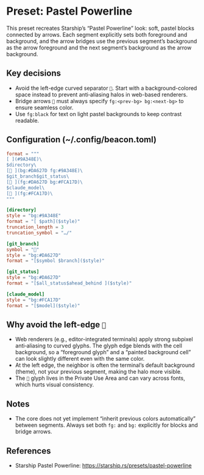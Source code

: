 # Preset: Pastel Powerline

This preset recreates Starship’s “Pastel Powerline” look: soft, pastel blocks connected by arrows. Each segment explicitly sets both foreground and background, and the arrow bridges use the previous segment’s background as the arrow foreground and the next segment’s background as the arrow background.

## Key decisions
- Avoid the left-edge curved separator ``. Start with a background-colored space instead to prevent anti‑aliasing halos in web-based renderers.
- Bridge arrows `` must always specify `fg:<prev-bg> bg:<next-bg>` to ensure seamless color.
- Use `fg:black` for text on light pastel backgrounds to keep contrast readable.

## Configuration (~/.config/beacon.toml)

```toml
format = """
[ ](#9A348E)\
$directory\
[ ](bg:#DA627D fg:#9A348E)\
$git_branch$git_status\
[ ](fg:#DA627D bg:#FCA17D)\
$claude_model\
[ ](fg:#FCA17D)\
"""

[directory]
style = "bg:#9A348E"
format = "[ $path]($style)"
truncation_length = 3
truncation_symbol = "…/"

[git_branch]
symbol = ""
style = "bg:#DA627D"
format = "[$symbol $branch]($style)"

[git_status]
style = "bg:#DA627D"
format = "[$all_status$ahead_behind ]($style)"

[claude_model]
style = "bg:#FCA17D"
format = "[$model]($style)"
```

## Why avoid the left-edge ``
- Web renderers (e.g., editor-integrated terminals) apply strong subpixel anti‑aliasing to curved glyphs. The glyph edge blends with the cell background, so a “foreground glyph” and a “painted background cell” can look slightly different even with the same color.
- At the left edge, the neighbor is often the terminal’s default background (theme), not your previous segment, making the halo more visible.
- The `` glyph lives in the Private Use Area and can vary across fonts, which hurts visual consistency.

## Notes
- The core does not yet implement “inherit previous colors automatically” between segments. Always set both `fg:` and `bg:` explicitly for blocks and bridge arrows.

## References
- Starship Pastel Powerline: https://starship.rs/presets/pastel-powerline
